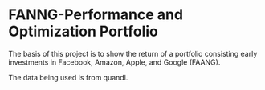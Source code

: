 # FANNG-Performance and Optimization Portfolio

The basis of this project is to show the return of a portfolio consisting early investments in Facebook, Amazon, Apple, and Google (FAANG).

The data being used is from quandl.